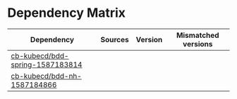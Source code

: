 # Dependency Matrix

Dependency | Sources | Version | Mismatched versions
---------- | ------- | ------- | -------------------
[cb-kubecd/bdd-spring-1587183814](https://github.com/cb-kubecd/bdd-spring-1587183814.git) |  | []() | 
[cb-kubecd/bdd-nh-1587184866](https://github.com/cb-kubecd/bdd-nh-1587184866.git) |  | []() | 

